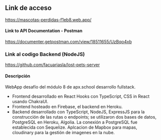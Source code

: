 ## Link de acceso
https://mascotas-perdidas-f1eb8.web.app/
#### Link to API Documentation - Postman
https://documenter.getpostman.com/view/18511655/UzBqo4xb

### Link al codigo Backend (NodeJS)
https://github.com/facuariasla/lost-pets-server

#### Descripción
WebApp desafío del módulo 8 de apx.school desarrollo fullstack.
* Frontend desarrollado en React Hooks con TypeScript, CSS in React usando ChakraUI. 
* Frontend hosteado en Firebase, el backend en Heroku.
* Backend desarrollado con TypeScript, NodeJS, ExpressJS para la construcción de las rutas o endpoints; se utilizaron dos bases de datos, PostgreSQL en Heroku,  Algolia. La conexión a PostgreSQL fue establecida con Sequelize.
Aplcacion de Mapbox para mapas, cloudinary para la gestión de imagenes en la nube.